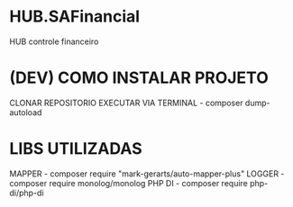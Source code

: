 # HUB.SAFinancial
HUB controle financeiro

# (DEV) COMO INSTALAR PROJETO
CLONAR REPOSITORIO
EXECUTAR VIA TERMINAL - composer dump-autoload

# LIBS UTILIZADAS
MAPPER - composer require "mark-gerarts/auto-mapper-plus"
LOGGER - composer require monolog/monolog
PHP DI - composer require php-di/php-di